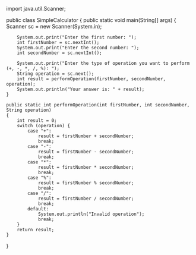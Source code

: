 
import java.util.Scanner;
 
public class SimpleCalculator {
    public static void main(String[] args)
    {
        Scanner sc = new Scanner(System.in);
 
        System.out.print("Enter the first number: ");
        int firstNumber = sc.nextInt();
        System.out.print("Enter the second number: ");
        int secondNumber = sc.nextInt();
 
        System.out.print("Enter the type of operation you want to perform (+, -, *, /, %): ");
        String operation = sc.next();
        int result = performOperation(firstNumber, secondNumber, operation);
        System.out.println("Your answer is: " + result);
    }
 
    public static int performOperation(int firstNumber, int secondNumber, String operation)
    {
        int result = 0;
        switch (operation) {
            case "+":
                result = firstNumber + secondNumber;
                break;
            case "-":
                result = firstNumber - secondNumber;
                break;
            case "*":
                result = firstNumber * secondNumber;
                break;
            case "%":
                result = firstNumber % secondNumber;
                break;
            case "/":
                result = firstNumber / secondNumber;
                break;
            default:
                System.out.println("Invalid operation");
                break;
        }
        return result;
    }
}
